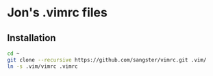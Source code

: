 # Jon's .vimrc files

## Installation

```sh
cd ~
git clone --recursive https://github.com/sangster/vimrc.git .vim/
ln -s .vim/vimrc .vimrc
```
